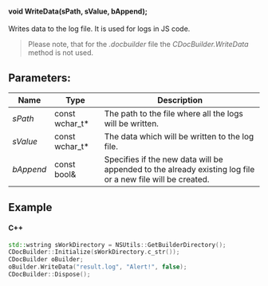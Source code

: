 #### void WriteData(sPath, sValue, bAppend);

Writes data to the log file. It is used for logs in JS code.

> Please note, that for the *.docbuilder* file the *CDocBuilder.WriteData* method is not used.

## Parameters:

| Name      | Type             | Description                                                                                                |
| --------- | ---------------- | ---------------------------------------------------------------------------------------------------------- |
| *sPath*   | const wchar\_t\* | The path to the file where all the logs will be written.                                                   |
| *sValue*  | const wchar\_t\* | The data which will be written to the log file.                                                            |
| *bAppend* | const bool&      | Specifies if the new data will be appended to the already existing log file or a new file will be created. |

## Example

#### C++

```c++
std::wstring sWorkDirectory = NSUtils::GetBuilderDirectory();
CDocBuilder::Initialize(sWorkDirectory.c_str());
CDocBuilder oBuilder;
oBuilder.WriteData("result.log", "Alert!", false);
CDocBuilder::Dispose();
```
